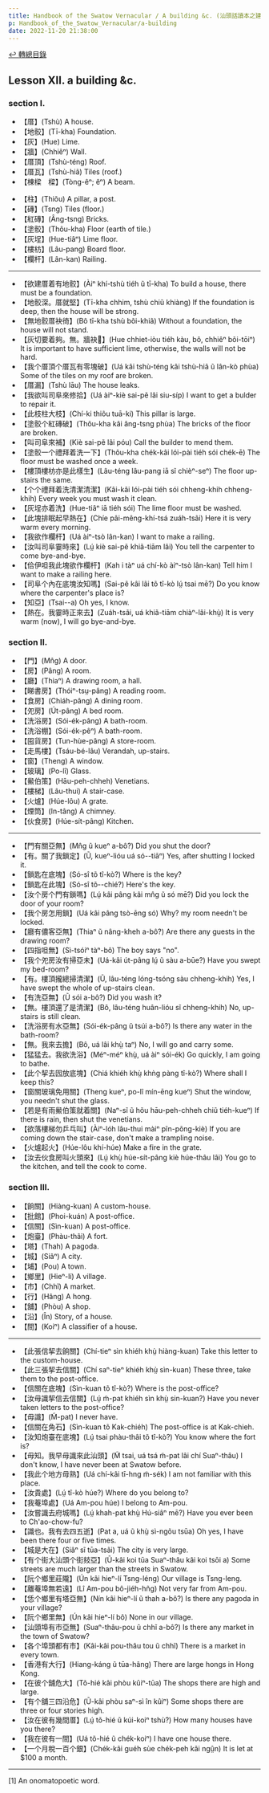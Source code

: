 ```yaml
---
title: Handbook of the Swatow Vernacular / A building &c. (汕頭話讀本之建築)
p: Handbook_of_the_Swatow_Vernacular/a-building
date: 2022-11-20 21:38:00
---
```


[↩️ 轉總目錄](/Handbook_of_the_Swatow_Vernacular)

## Lesson XII. a building &c.

### section I.

* 【厝】(Tshù) A house.
* 【地骹】(Tī-kha) Foundation.
* 【灰】(Hue) Lime.
* 【牆】(Chhiêⁿ) Wall.
* 【厝頂】(Tshù-téng) Roof.
* 【厝瓦】(Tshù-hiã) Tiles (roof.)
* 【棟樑　樑】(Tòng-êⁿ; êⁿ) A beam.
<!--more-->
* 【柱】(Thiõu) A pillar, a post.
* 【磚】(Tsng) Tiles (floor.)
* 【紅磚】(Âng-tsng) Bricks.
* 【塗骹】(Thôu-kha) Floor (earth of tile.)
* 【灰埕】(Hue-tiâⁿ) Lime floor.
* 【樓枋】(Lâu-pang) Board floor.
* 【欄杆】(Lân-kan) Railing.

------

* 【欲建厝着有地骹】(Àiⁿ khí-tshù tiéh ũ tī-kha) To build a house, there must be a foundation.
* 【地骹深。厝就堅】(Tī-kha chhim, tshù chiũ khiàng) If the foundation is deep, then the house will be strong.
* 【無地骹厝袂徛】(Bô tī-kha tshù bõi-khiã) Without a foundation, the house will not stand.
* 【灰切要着夠。無。牆袂𠕆】(Hue chhiet-iòu tiéh kàu, bô, chhiêⁿ bõi-tōiⁿ) It is important to have sufficient lime, otherwise, the walls will not be hard.
* 【我个厝頂个厝瓦有零塊破】(Uá kâi tshù-téng kâi tshù-hiã ũ lân-kò phùa) Some of the tiles on my roof are broken.
* 【厝漏】(Tshù lāu) The house leaks.
* 【我欲叫司阜來修拾】(Uá àiⁿ-kiè sai-pẽ lâi siu-síp) I want to get a bulder to repair it.
* 【此枝柱大枝】(Chí-ki thiõu tuā-ki) This pillar is large.
* 【塗骹个紅磚破】(Thôu-kha kâi âng-tsng phùa) The bricks of the floor are broken.
* 【叫司阜來補】(Kiè sai-pẽ lâi póu) Call the builder to mend them.
* 【塗骹一个禮拜着洗一下】(Thôu-kha chék-kâi lói-pài tiéh sói chék-ē) The floor must be washed once a week.
* 【樓頂樓枋亦是此樣生】(Lâu-téng lâu-pang iā sĩ chièⁿ-seⁿ) The floor up-stairs the same.
* 【个个禮拜着洗清潔清潔】(Kâi-kâi lói-pài tiéh sói chheng-khih chheng-khih) Every week you must wash it clean.
* 【灰埕亦着洗】(Hue-tiâⁿ iā tiéh sói) The lime floor must be washed.
* 【此塊排眠起早熱在】(Chíe pâi-mêng-khí-tsá zuáh-tsãi) Here it is very warm every morning.
* 【我欲作欄杆】(Uá àiⁿ-tsò lân-kan) I want to make a railing.
* 【汝叫司阜霎時來】(Lṳ́ kiè sai-pẽ khiã-tiām lâi) You tell the carpenter to come bye-and-bye.
* 【佮伊呾我此塊欲作欄杆】(Kah i tàⁿ uá chí-kò àiⁿ-tsò lân-kan) Tell him I want to make a railing here.
* 【司阜个內在底塊汝知嗎】(Sai-pẽ kâi lãi tõ tî-kò lṳ́ tsai mē?) Do you know where the carpenter's place is?
* 【知亞】(Tsai--a) Oh yes, I know.
* 【熱在。我霎時正來去】(Zuáh-tsãi, uá khiã-tiām chiàⁿ-lâi-khṳ̀) It is very warm (now), I will go bye-and-bye.

### section II.

* 【門】(Mn̂g) A door.
* 【房】(Pâng) A room.
* 【廳】(Thiaⁿ) A drawing room, a hall.
* 【睇書房】(Thóiⁿ-tsṳ-pâng) A reading room.
* 【食房】(Chiáh-pâng) A dining room.
* 【夗房】(Út-pâng) A bed room.
* 【洗浴房】(Sói-ék-pâng) A bath-room.
* 【洗浴棚】(Sói-ék-pêⁿ) A bath-room.
* 【囤貨房】(Tun-hùe-pâng) A store-room.
* 【走馬樓】(Tsáu-bé-lâu) Verandah, up-stairs.
* 【窗】(Theng) A window.
* 【玻璃】(Po-lî) Glass.
* 【鱟伯策】(Hāu-peh-chheh) Venetians.
* 【樓梯】(Lâu-thui) A stair-case.
* 【火爐】(Húe-lôu) A grate.
* 【煙筒】(In-tâng) A chimney.
* 【伙食房】(Húe-sít-pâng) Kitchen.

------

* 【門有關亞無】(Mn̂g ũ kueⁿ a-bô?) Did you shut the door?
* 【有。關了我鎖定】(Ũ, kueⁿ-lióu uá só--tiāⁿ) Yes, after shutting I locked it.
* 【鎖匙在底塊】(Só-sî tõ tî-kò?) Where is the key?
* 【鎖匙在此塊】(Só-sî tõ--chié?) Here's the key.
* 【汝个房个門有鎖嗎】(Lṳ́ kâi pâng kâi mn̂g ũ só mē?) Did you lock the door of your room?
* 【我个房怎用鎖】(Uá kâi pâng tsò-ēng só) Why? my room needn't be locked.
* 【廳有儂客亞無】(Thiaⁿ ũ nâng-kheh a-bô?) Are there any guests in the drawing room?
* 【四指呾無】(Sì-tsóiⁿ tàⁿ-bô) The boy says "no".
* 【我个夗房汝有掃亞未】(Uá-kâi út-pâng lṳ́ ũ sàu a-būe?) Have you swept my bed-room?
* 【有。樓頂攏總掃清潔】(Ũ, lâu-téng lóng-tsóng sàu chheng-khih) Yes, I have swept the whole of up-stairs clean.
* 【有洗亞無】(Ũ sói a-bô?) Did you wash it?
* 【無。樓頂還了是清潔】(Bô, lâu-téng huân-lióu sĩ chheng-khih) No, up-stairs is still clean.
* 【洗浴房有水亞無】(Sói-ék-pâng ũ tsúi a-bô?) Is there any water in the bath-room?
* 【無。我來去擔】(Bô, uá lâi khṳ̀ taⁿ) No, I will go and carry some.
* 【猛猛去。我欲洗浴】(Méⁿ-méⁿ khṳ̀, uá àiⁿ sói-ék) Go quickly, I am going to bathe.
* 【此个挈去囥放底塊】(Chiá khiéh khṳ̀ khǹg pàng tî-kò?) Where shall I keep this?
* 【窗關玻璃免用關】(Theng kueⁿ, po-lî mín-ēng kueⁿ) Shut the window, you needn't shut the glass.
* 【若是有雨鱟伯策就着關】(Naⁿ-sĩ ũ hõu hāu-peh-chheh chiũ tiéh-kueⁿ) If there is rain, then shut the venetians.
* 【欲落樓梯勿乒乓叫】(Àiⁿ-lóh lâu-thui màiⁿ pĩn-põng-kiè) If you are coming down the stair-case, don't make a trampling noise.
* 【火爐起火】(Húe-lôu khí-húe) Make a fire in the grate.
* 【汝去伙食房叫火頭來】(Lṳ́ khṳ̀ húe-sít-pâng kiè húe-thâu lâi) You go to the kitchen, and tell the cook to come.

### section III.

* 【餉關】(Hiàng-kuan) A custom-house.
* 【批館】(Phoi-kuán) A post-office.
* 【信關】(Sìn-kuan) A post-office.
* 【炮臺】(Phàu-thâi) A fort.
* 【塔】(Thah) A pagoda.
* 【城】(Siâⁿ) A city.
* 【埔】(Pou) A town.
* 【鄉里】(Hieⁿ-lí) A village.
* 【市】(Chhĩ) A market.
* 【行】(Hâng) A hong.
* 【舖】(Phòu) A shop.
* 【沿】(În) Story, of a house.
* 【間】(Koiⁿ) A classifier of a house.

------

* 【此張信挈去餉關】(Chí-tieⁿ sìn khiéh khṳ̀ hiàng-kuan) Take this letter to the custom-house.
* 【此三張挈去信關】(Chí saⁿ-tieⁿ khiéh khṳ̀ sìn-kuan) These three, take them to the post-office.
* 【信關在底塊】(Sìn-kuan tõ tî-kò?) Where is the post-office?
* 【汝毋識挈信去信關】(Lṳ́ m̃-pat khiéh sìn khṳ̀ sin-kuan?) Have you never taken letters to the post-office?
* 【毋識】(M̃-pat) I never have.
* 【信關在角石】(Sìn-kuan tõ Kak-chiéh) The post-office is at Kak-chieh.
* 【汝知炮臺在底塊】(Lṳ́ tsai phàu-thâi tõ tî-kò?) You know where the fort is?
* 【毋知。我早毋識來此汕頭】(M̃ tsai, uá tsá m̃-pat lâi chí Suaⁿ-thâu) I don't know, I have never been at Swatow before.
* 【我此个地方毋熟】(Uá chí-kâi tī-hng m̃-sék) I am not familiar with this place.
* 【汝貴處】(Lṳ́ tî-kò húe?) Where do you belong to?
* 【我菴埠處】(Uá Am-pou húe) I belong to Am-pou.
* 【汝嘗識去府城嗎】(Lṳ́ khah-pat khṳ̀ Hú-siâⁿ mē?) Have you ever been to Ch'ao-chow-fu?
* 【識也。我有去四五逝】(Pat a, uá ũ khṳ̀ sì-ngõu tsūa) Oh yes, I have been there four or five times.
* 【城是大在】(Siâⁿ sĩ tūa-tsãi) The city is very large.
* 【有个街大汕頭个街㩼亞】(Ũ-kâi koi tūa Suaⁿ-thâu kâi koi tsōi a) Some streets are much larger than the streets in Swatow.
* 【阮个鄉里莊隴】(Ún kâi hieⁿ-lí Tsng-léng) Our village is Tsng-leng.
* 【離菴埠無若遠】(Lî Am-pou bô-jiéh-hñg) Not very far from Am-pou.
* 【恁个鄉里有塔亞無】(Nín kâi hieⁿ-lí ũ thah a-bô?) Is there any pagoda in your village?
* 【阮个鄉里無】(Ún kâi hieⁿ-lí bô) None in our village.
* 【汕頭埠有市亞無】(Suaⁿ-thâu-pou ũ chhĩ a-bô?) Is there any market in the town of Swatow?
* 【各个埠頭都有市】(Kâi-kâi pou-thâu tou ũ chhĩ) There is a market in every town.
* 【香港有大行】(Hiang-káng ũ tūa-hâng) There are large hongs in Hong Kong.
* 【在彼个舖危大】(Tõ-hié kâi phòu kûiⁿ-tūa) The shops there are high and large.
* 【有个舖三四沿危】(Ũ-kâi phòu saⁿ-sì în kûiⁿ) Some shops there are three or four stories high.
* 【汝在彼有幾間厝】(Lṳ́ tõ-hié ũ kúi-koiⁿ tshù?) How many houses have you there?
* 【我在彼有一間】(Uá tõ-hié ũ chék-koiⁿ) I have one house there.
* 【一个月稅一百个銀】(Chék-kâi guéh sùe chék-peh kâi ngṳ̂n) It is let at $100 a month.

------

[1] An onomatopoetic word.

